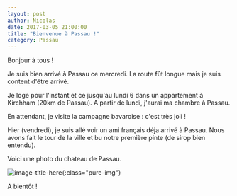 ```yaml
---
layout: post
author: Nicolas
date: 2017-03-05 21:00:00
title: "Bienvenue à Passau !"
category: Passau
---
```

Bonjour à tous !

Je suis bien arrivé à Passau ce mercredi. La route fût longue mais
je suis content d'être arrivé.

Je loge pour l'instant et ce jusqu'au lundi 6 dans un appartement à
Kirchham (20km de Passau). A partir de lundi, j'aurai ma chambre à
Passau.

En attendant, je visite la campagne bavaroise : c'est très joli !

Hier (vendredi), je suis allé voir un ami français déja arrivé à Passau.
Nous avons fait le tour de la ville et bu notre première pinte (de
sirop bien entendu).

Voici une photo du chateau de Passau.

![image-title-here]({{site.url}}/img/chateau.jpg){:class="pure-img"}

A bientôt !
